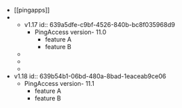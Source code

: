 - [[pingapps]]
-
	- v1.17
	  id:: 639a5dfe-c9bf-4526-840b-bc8f035968d9
		- PingAccess version- 11.0
			- feature A
			- feature B
	-
	-
	-
- v1.18
  id:: 639b54b1-06bd-480a-8bad-1eaceab9ce06
	- PingAccess version- 11.1
		- feature A
		- feature B